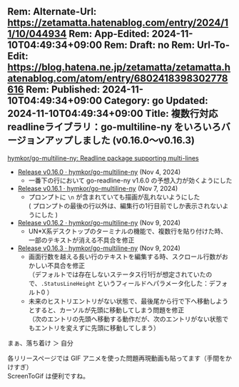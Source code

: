 Rem: Alternate-Url: https://zetamatta.hatenablog.com/entry/2024/11/10/044934
Rem: App-Edited: 2024-11-10T04:49:34+09:00
Rem: Draft: no
Rem: Url-To-Edit: https://blog.hatena.ne.jp/zetamatta/zetamatta.hatenablog.com/atom/entry/6802418398302778616
Rem: Published: 2024-11-10T04:49:34+09:00
Category: go
Updated: 2024-11-10T04:49:34+09:00
Title: 複数行対応 readlineライブラリ：go-multiline-ny をいろいろバージョンアップしました (v0.16.0～v0.16.3)
---
[hymkor/go-multiline-ny: Readline package supporting multi-lines](https://github.com/hymkor/go-multiline-ny)

+ [Release v0.16.0 · hymkor/go-multiline-ny](https://github.com/hymkor/go-multiline-ny/releases/tag/v0.16.0) (Nov 4, 2024)
    + 一番下の行において go-readline-ny v1.6.0 の予想入力が効くようにした
+ [Release v0.16.1 · hymkor/go-multiline-ny](https://github.com/hymkor/go-multiline-ny/releases/tag/v0.16.1) (Nov 7, 2024)
    + プロンプトに `\n` が含まれていても描画が乱れないようにした  
        ( プロンプトの最後の行以外は、編集行の1行目前でしか表示されないようにした )
+ [Release v0.16.2 · hymkor/go-multiline-ny](https://github.com/hymkor/go-multiline-ny/releases/tag/v0.16.2) (Nov 9, 2024)
    + UN*X系デスクトップのターミナルの機能で、複数行を貼り付けた時、一部のテキストが消える不具合を修正
+ [Release v0.16.3 · hymkor/go-multiline-ny](https://github.com/hymkor/go-multiline-ny/releases/tag/v0.16.3) (Nov 9, 2024)
    + 画面行数を越える長い行のテキストを編集する時、スクロール行数がおかしい不具合を修正  
    （デフォルトでは存在しないステータス行1行が想定されていたので、`.StatusLineHeight` というフィールドへパラメータ化した：デフォルト0 ）
    + 未来のヒストリエントリがない状態で、最後尾から行で下へ移動しようとすると、カーソルが先頭に移動してしまう問題を修正  
    （次のエントリの先頭へ移動する動作だが、次のエントリがない状態でもエントリを変えずに先頭に移動してしまう）

まぁ、落ち着け ＞ 自分

各リリースページでは GIF アニメを使った問題再現動画も貼ってます（手間をかけすぎ）  
ScreenToGif は便利ですね。